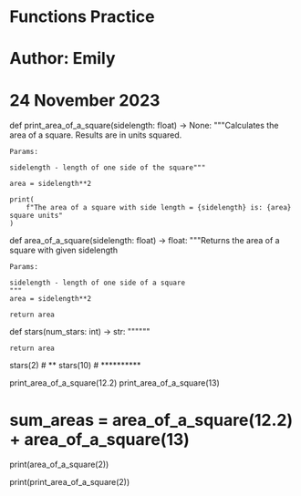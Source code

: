 # Functions Practice
# Author: Emily
# 24 November 2023


def print_area_of_a_square(sidelength: float) -> None:
    """Calculates the area of a square.
    Results are in units squared.

    Params:

    sidelength - length of one side of the square"""

    area = sidelength**2

    print(
        f"The area of a square with side length = {sidelength} is: {area} square units"
    )


def area_of_a_square(sidelength: float) -> float:
    """Returns the area of a square with given
    sidelength

    Params:

    sidelength - length of one side of a square
    """
    area = sidelength**2

    return area


def stars(num_stars: int) -> str:
    """"""

    return area


stars(2)  #   **
stars(10)  #   **********

print_area_of_a_square(12.2)
print_area_of_a_square(13)
# sum_areas = area_of_a_square(12.2) + area_of_a_square(13)
print(area_of_a_square(2))

print(print_area_of_a_square(2))